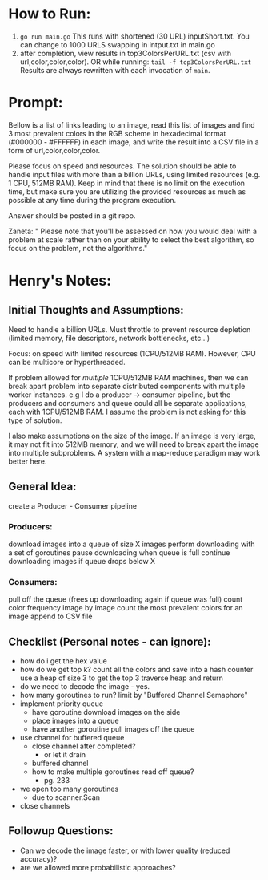# How to Run:
1. `go run main.go`
This runs with shortened (30 URL) inputShort.txt. You can change to 1000 URLS swapping in intput.txt in main.go
2. after completion, view results in top3ColorsPerURL.txt (csv with url,color,color,color).
OR while running: `tail -f top3ColorsPerURL.txt`
Results are always rewritten with each invocation of `main`.


# Prompt:
Bellow is a list of links leading to an image, read this list of images and find 3 most
prevalent colors in the RGB scheme in hexadecimal format (#000000 - #FFFFFF) in each image,
and write the result into a CSV file in a form of url,color,color,color.

Please focus on speed and resources. The solution should be able to handle input files with more than a billion URLs,
using limited resources (e.g. 1 CPU, 512MB RAM). Keep in mind that there is no limit on the execution time,
but make sure you are utilizing the provided resources as much as possible at any time during the program execution.

Answer should be posted in a git repo.

Zaneta: " Please note that you'll be assessed on how you would deal with a problem at scale rather than on your ability to select the best algorithm, so focus on the problem, not the algorithms." 

# Henry's Notes:

## Initial Thoughts and Assumptions:

Need to handle a billion URLs. Must throttle to prevent resource depletion (limited memory, file descriptors, network bottlenecks, etc...)

Focus: on speed with limited resources (1CPU/512MB RAM). However, CPU can be multicore or hyperthreaded.

If problem allowed for *multiple* 1CPU/512MB RAM machines, then we can break apart problem into separate distributed 
components with multiple worker instances. e.g I do a producer -> consumer pipeline, but the producers and consumers and queue
could all be separate applications, each with 1CPU/512MB RAM. I assume the problem is not asking for this type of solution.

I also make assumptions on the size of the image. If an image is very large, it may not fit into 512MB memory, and we
will need to break apart the image into multiple subproblems. A system with a map-reduce paradigm may work better here.

## General Idea:

create a Producer - Consumer pipeline

### Producers:
download images into a queue of size X images
    perform downloading with a set of goroutines
    pause downloading when queue is full
    continue downloading images if queue drops below X

### Consumers:
pull off the queue (frees up downloading again if queue was full)
count color frequency image by image
count the most prevalent colors for an image
append to CSV file


## Checklist (Personal notes - can ignore):
- how do i get the hex value
- how do we get top k?
	count all the colors and save into a hash counter
	use a heap of size 3 to get the top 3
	traverse heap and return
- do we need to decode the image - yes.
- how many goroutines to run?
	limit by "Buffered Channel Semaphore"
- implement priority queue
	- have goroutine download images on the side
	- place images into a queue
	- have another goroutine pull images off the queue
- use channel for buffered queue
	- close channel after completed?
		- or let it drain
	- buffered channel
	- how to make multiple goroutines read off queue?
		- pg. 233
- we open too many goroutines
	- due to scanner.Scan
- close channels


## Followup Questions:
- Can we decode the image faster, or with lower quality (reduced accuracy)?
- are we allowed more probabilistic approaches?

